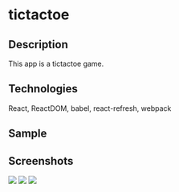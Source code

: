 # tictactoe

## Description
This app is a tictactoe game. 

## Technologies
React, ReactDOM, babel, react-refresh, webpack

## Sample

## Screenshots
<img src = "https://user-images.githubusercontent.com/48890162/110226792-f3dafb00-7ebf-11eb-98b8-fafeafa01b41.png">
<img src = "https://user-images.githubusercontent.com/48890162/110226795-f9384580-7ebf-11eb-9038-7882d2265d21.png">
<img src = "https://user-images.githubusercontent.com/48890162/110226799-fc333600-7ebf-11eb-8506-8b37793e99eb.png">

